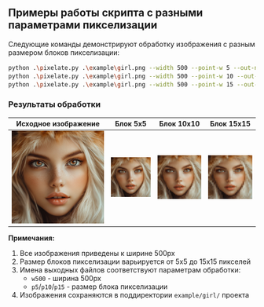 ## Примеры работы скрипта с разными параметрами пикселизации

Следующие команды демонстрируют обработку изображения с разным размером блоков пикселизации:

```bash
python .\pixelate.py .\example\girl.png --width 500 --point-w 5 --out-name "example/girl/girl-w500-p5"
python .\pixelate.py .\example\girl.png --width 500 --point-w 10 --out-name "example/girl/girl-w500-p10"
python .\pixelate.py .\example\girl.png --width 500 --point-w 15 --out-name "example/girl/girl-w500-p15"
```

### Результаты обработки

| Исходное изображение | Блок 5x5 | Блок 10x10 | Блок 15x15 |
|----------------------|---------|-----------|-----------|
| ![Исходное изображение](https://github.com/kolelan/pexelizer/blob/main/example/girl.png) | ![girl-w500-p5](https://github.com/kolelan/pexelizer/blob/main/example/girl/girl-w500-p5.png) | ![girl-w500-p10](https://github.com/kolelan/pexelizer/blob/main/example/girl/girl-w500-p10.png) | ![girl-w500-p15](https://github.com/kolelan/pexelizer/blob/main/example/girl/girl-w500-p15.png) |

**Примечания:**
1. Все изображения приведены к ширине 500px
2. Размер блоков пикселизации варьируется от 5x5 до 15x15 пикселей
3. Имена выходных файлов соответствуют параметрам обработки:
   - `w500` - ширина 500px
   - `p5`/`p10`/`p15` - размер блока пикселизации
4. Изображения сохраняются в поддиректории `example/girl/` проекта
